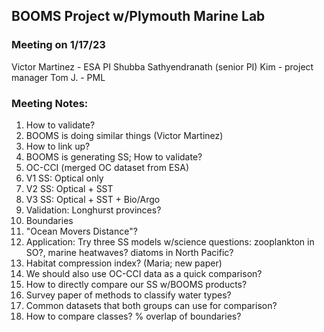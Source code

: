 ## BOOMS Project w/Plymouth Marine Lab

### Meeting on 1/17/23

Victor Martinez - ESA PI
Shubba Sathyendranath (senior PI)
Kim - project manager
Tom J. - PML


### Meeting Notes:

1. How to validate?
2. BOOMS is doing similar things (Victor Martinez)
3. How to link up?
4. BOOMS is generating SS; How to validate?
5. OC-CCI (merged OC dataset from ESA)
6. V1 SS: Optical only
7. V2 SS: Optical + SST
8. V3 SS: Optical + SST + Bio/Argo
9. Validation: Longhurst provinces?
10. Boundaries
11. "Ocean Movers Distance"?
12. Application: Try three SS models w/science questions: zooplankton in SO?, marine heatwaves? diatoms in North Pacific?
13. Habitat compression index? (Maria; new paper)
14. We should also use OC-CCI data as a quick comparison?
15. How to directly compare our SS w/BOOMS products?
16. Survey paper of methods to classify water types?
17. Common datasets that both groups can use for comparison?
18. How to compare classes? % overlap of boundaries?
